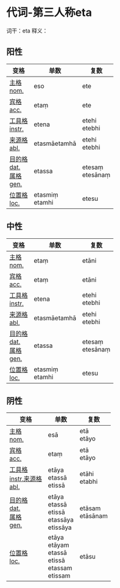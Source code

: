 # 代词-第三人称eta

词干：eta
释义： 

## 阳性
|变格 | 单数 |复数 |
| --- | ----- | ------ |
| [主格<br>nom.](nom.md) |eso |ete |
| [宾格<br>acc.](acc.md) |etaṃ |ete |
| [工具格<br>instr.](instr.md) |etena |etehi<br>etebhi |
| [来源格<br>abl.](abl.md) |etasmā<be>etamhā |etehi<br>etebhi |
| [目的格<br>dat.](dat.md)<br>[属格<br>gen.](gen.md) |etassa |etesaṃ<br>etesānaṃ |
| [位置格<br>loc.](loc.md) |etasmiṃ<br>etamhi |etesu |


## 中性
|变格 | 单数 |复数 |
| --- | ----- | ------ |
| [主格<br>nom.](nom.md) |etaṃ |etāni |
| [宾格<br>acc.](acc.md) |etaṃ |etāni |
| [工具格<br>instr.](instr.md) |etena |etehi<br>etebhi |
| [来源格<br>abl.](abl.md) |etasmā<be>etamhā |etehi<br>etebhi |
| [目的格<br>dat.](dat.md)<br>[属格<br>gen.](gen.md) |etassa |etesaṃ<br>etesānaṃ |
| [位置格<br>loc.](loc.md) |etasmiṃ<br>etamhi |etesu |



## 阴性
|变格 | 单数 |复数 |
| --- | ----- | ------ |
| [主格<br>nom.](nom.md) |esā |etā<br>etāyo |
| [宾格<br>acc.](acc.md) |etaṃ |etā<br>etāyo |
| [工具格<br>instr.](instr.md)<brt>[来源格<br>abl.](abl.md) |etāya<br>etassā<br>etissā |etāhi<br>etabhi |
| [目的格<br>dat.](dat.md)<br>[属格<br>gen.](gen.md)  |etāya<br>etassā<br>etissā<br>etassāya<br>etissāya |etāsam<br>etāsānam |
| [位置格<br>loc.](loc.md) |etāya<br>etāyam<br>etassā<br>etissā<br>etassam<br>etissam |etāsu |